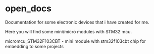 # open_docs
Documentation for some electronic devices that i have created for me.

Here you will find some mini/micro modules with STM32 mcu.

micromcu_STM32F103CBT - mini module with stm32f103cbt chip for embedding to some projects
